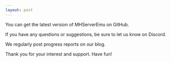 ```yaml
---
layout: post
---
```


You can get the latest version of MHServerEmu on <a onclick="myApi.OpenExternalBrowserFromJS('https://github.com/Crypto137/MHServerEmu')">GitHub</a>.

If you have any questions or suggestions, be sure to let us know on <a onclick="myApi.OpenExternalBrowserFromJS('https://discord.gg/hjR8Bj52t3')">Discord</a>.

We regularly post progress reports on our <a onclick="myApi.OpenExternalBrowserFromJS('https://crypto137.github.io/MHServerEmu/')">blog</a>.

Thank you for your interest and support. Have fun!
